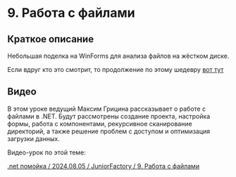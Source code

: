 ﻿# 9. Работа с файлами

## Краткое описание

Небольшая поделка на WinForms для анализа файлов на жёстком диске.

Если вдруг кто это смотрит, то продолжение по этому шедевру [вот тут](https://www.youtube.com/watch?v=1bBy3i7XpOU)

## Видео

В этом уроке ведущий Максим Грицина рассказывает о работе с файлами в .NET. 
Будут рассмотрены создание проекта, настройка формы, работа с компонентами, рекурсивное сканирование директорий, 
а также решение проблем с доступом и оптимизация загрузки данных.

Видео-урок по этой теме:

[.net помойка / 2024.08.05 / JuniorFactory / 9. Работа с файлами](https://www.youtube.com/watch?v=CURuOxRh_lk)
